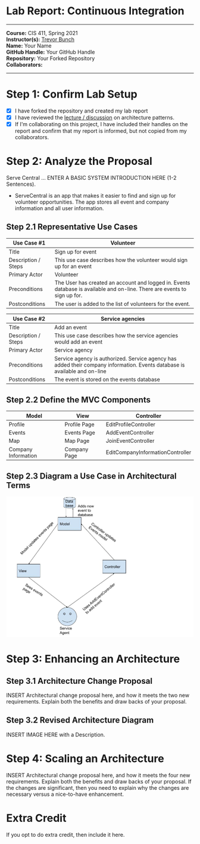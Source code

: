 # Lab Report: Continuous Integration
___
**Course:** CIS 411, Spring 2021  
**Instructor(s):** [Trevor Bunch](https://github.com/trevordbunch)  
**Name:** Your Name  
**GitHub Handle:** Your GitHub Handle  
**Repository:** Your Forked Repository  
**Collaborators:** 
___

# Step 1: Confirm Lab Setup
- [X] I have forked the repository and created my lab report
- [X] I have reviewed the [lecture / discussion](../assets/04p1_SolutionArchitectures.pdf) on architecture patterns.
- [X] If I'm collaborating on this project, I have included their handles on the report and confirm that my report is informed, but not copied from my collaborators.

# Step 2: Analyze the Proposal
Serve Central ... ENTER A BASIC SYSTEM INTRODUCTION HERE (1-2 Sentences).
- ServeCentral is an app that makes it easier to find and sign up for volunteer opportunities. The app stores all event and company information and all user information.
## Step 2.1 Representative Use Cases  

| Use Case #1 |Volunteer|
|---|---|
| Title |Sign up for event|
| Description / Steps |This use case describes how the volunteer would sign up for an event|
| Primary Actor |Volunteer|
| Preconditions |The User has created an account and logged in. Events database is available and on-line. There are events to sign up for.|
| Postconditions |The user is added to the list of volunteers for the event.|

| Use Case #2 |Service agencies|
|---|---|
| Title |Add an event|
| Description / Steps |This use case describes how the service agencies would add an event|
| Primary Actor |Service agency|
| Preconditions |Service agency is authorized. Service agency has added their company information. Events database is available and on-line|
| Postconditions |The event is stored on the events database|

## Step 2.2 Define the MVC Components

| Model | View | Controller |
|---|---|---|
|Profile|Profile Page|EditProfileController|
|Events|Events Page|AddEventController|
|Map|Map Page|JoinEventController|
|Company Information|Company Page|EditCompanyInformationController|

## Step 2.3 Diagram a Use Case in Architectural Terms
![Use Case Diagram](../assets/NedacNostrebor_MVC_Diagram.jpg)

# Step 3: Enhancing an Architecture

## Step 3.1 Architecture Change Proposal
INSERT Architectural change proposal here, and how it meets the two new requirements.  Explain both the benefits and draw backs of your proposal.

## Step 3.2 Revised Architecture Diagram
INSERT IMAGE HERE with a Description.

# Step 4: Scaling an Architecture
INSERT Architectural change proposal here, and how it meets the four new requirements.  Explain both the benefits and draw backs of your proposal.  If the changes are significant, then you need to explain why the changes are necessary versus a nice-to-have enhancement.

# Extra Credit
If you opt to do extra credit, then include it here.